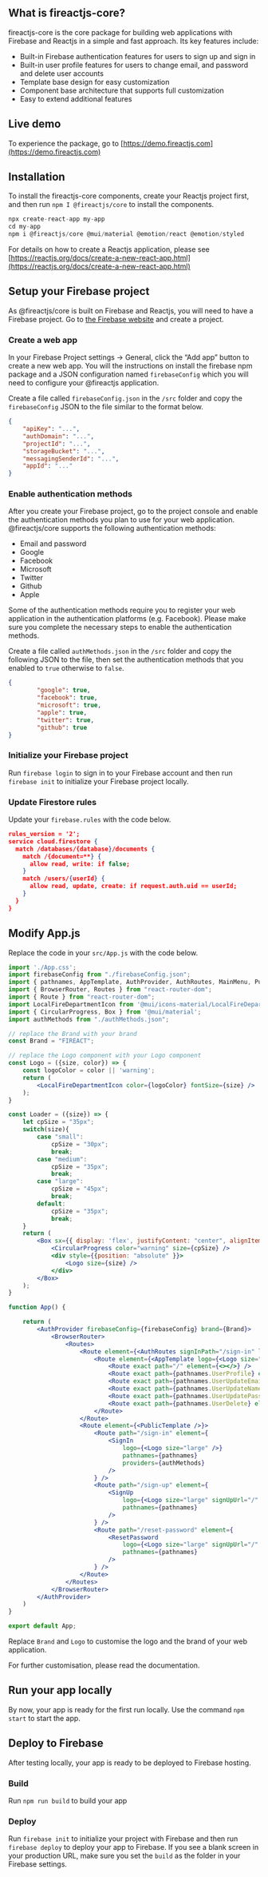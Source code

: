 ## What is fireactjs-core?

fireactjs-core is the core package for building web applications with Firebase and Reactjs in a simple and fast approach. Its key features include:

- Built-in Firebase authentication features for users to sign up and sign in
- Built-in user profile features for users to change email, and password and delete user accounts
- Template base design for easy customization
- Component base architecture that supports full customization
- Easy to extend additional features

## Live demo

To experience the package, go to [https://demo.fireactjs.com](https://demo.fireactjs.com)

## Installation

To install the fireactjs-core components, create your Reactjs project first, and then run `npm I @fireactjs/core` to install the components.

```jsx
npx create-react-app my-app
cd my-app
npm i @fireactjs/core @mui/material @emotion/react @emotion/styled
```

For details on how to create a Reactjs application, please see [https://reactjs.org/docs/create-a-new-react-app.html](https://reactjs.org/docs/create-a-new-react-app.html)

## Setup your Firebase project

As @fireactjs/core is built on Firebase and Reactjs, you will need to have a Firebase project. Go to [the Firebase website](https://firebase.google.com/) and create a project.

### Create a web app

In your Firebase Project settings → General, click the “Add app” button to create a new web app. You will the instructions on install the firebase npm package and a JSON configuration named `firebaseConfig` which you will need to configure your @fireactjs application.

Create a file called `firebaseConfig.json` in the `/src` folder and copy the `firebaseConfig` JSON to the file similar to the format below.

```json
{
    "apiKey": "...",
    "authDomain": "...",
    "projectId": "...",
    "storageBucket": "...",
    "messagingSenderId": "...",
    "appId": "..."
}
```

### Enable authentication methods

After you create your Firebase project, go to the project console and enable the authentication methods you plan to use for your web application. @fireactjs/core supports the following authentication methods:

- Email and password
- Google
- Facebook
- Microsoft
- Twitter
- Github
- Apple

Some of the authentication methods require you to register your web application in the authentication platforms (e.g. Facebook). Please make sure you complete the necessary steps to enable the authentication methods.

Create a file called `authMethods.json` in the `/src` folder and copy the following JSON to the file, then set the authentication methods that you enabled to `true` otherwise to `false`.

```json
{
		"google": true,
		"facebook": true,
		"microsoft": true,
		"apple": true,
		"twitter": true,
		"github": true
}
```

### Initialize your Firebase project

Run `firebase login` to sign in to your Firebase account and then run `firebase init` to initialize your Firebase project locally.

### Update Firestore rules

Update your `firebase.rules` with the code below.

```json
rules_version = '2';
service cloud.firestore {
  match /databases/{database}/documents {
    match /{document=**} {
      allow read, write: if false;
    }
    match /users/{userId} {
      allow read, update, create: if request.auth.uid == userId;
    }
  }
}
```

## Modify App.js

Replace the code in your `src/App.js` with the code below.

```jsx
import './App.css';
import firebaseConfig from "./firebaseConfig.json";
import { pathnames, AppTemplate, AuthProvider, AuthRoutes, MainMenu, PublicTemplate, ResetPassword, SignIn, SignUp, UserMenu, UserProfile, UserUpdateEmail, UserUpdateName, UserUpdatePassword, UserDelete } from '@fireactjs/core';
import { BrowserRouter, Routes } from "react-router-dom";
import { Route } from "react-router-dom";
import LocalFireDepartmentIcon from '@mui/icons-material/LocalFireDepartment';
import { CircularProgress, Box } from '@mui/material';
import authMethods from "./authMethods.json";

// replace the Brand with your brand
const Brand = "FIREACT";

// replace the Logo component with your Logo component
const Logo = ({size, color}) => {
	const logoColor = color || 'warning';
	return (
		<LocalFireDepartmentIcon color={logoColor} fontSize={size} />
	);
}

const Loader = ({size}) => {
	let cpSize = "35px";
	switch(size){
		case "small":
			cpSize = "30px";
			break;
		case "medium":
			cpSize = "35px";
			break;
		case "large":
			cpSize = "45px";
			break;
		default:
			cpSize = "35px";
			break;
	}
	return (
		<Box sx={{ display: 'flex', justifyContent: "center", alignItems: "center"}}>
			<CircularProgress color="warning" size={cpSize} />
			<div style={{position: "absolute" }}>
				<Logo size={size} />
			</div>
		</Box>
	);
}

function App() {

	return (
		<AuthProvider firebaseConfig={firebaseConfig} brand={Brand}>
			<BrowserRouter>
				<Routes>
					<Route element={<AuthRoutes signInPath="/sign-in" loader={<Loader size="large" />} />} >
						<Route element={<AppTemplate logo={<Logo size="large" />} brand={Brand} toolBarMenu={<UserMenu pathnames={pathnames} />} drawerMenu={<MainMenu pathnames={pathnames}  />} />}>
							<Route exact path="/" element={<></>} />
							<Route exact path={pathnames.UserProfile} element={<UserProfile pathnames={pathnames} />} />
							<Route exact path={pathnames.UserUpdateEmail} element={<UserUpdateEmail pathnames={pathnames} />} />
							<Route exact path={pathnames.UserUpdateName} element={<UserUpdateName pathnames={pathnames} />} />
							<Route exact path={pathnames.UserUpdatePassword} element={<UserUpdatePassword pathnames={pathnames} />} />
							<Route exact path={pathnames.UserDelete} element={<UserDelete pathnames={pathnames} />} />
						</Route>
					</Route>
					<Route element={<PublicTemplate />}>
						<Route path="/sign-in" element={
							<SignIn
								logo={<Logo size="large" />}
								pathnames={pathnames}
								providers={authMethods}
							/>
						} />
						<Route path="/sign-up" element={
							<SignUp
								logo={<Logo size="large" signUpUrl="/" />}
								pathnames={pathnames}
							/>
						} />
						<Route path="/reset-password" element={
							<ResetPassword
								logo={<Logo size="large" signUpUrl="/" />}
								pathnames={pathnames}
							/>
						} />
					</Route>
				</Routes>
			</BrowserRouter>
		</AuthProvider>
	)
}

export default App;
```

Replace `Brand` and `Logo` to customise the logo and the brand of your web application.

For further customisation, please read the documentation.

## Run your app locally

By now, your app is ready for the first run locally. Use the command `npm start` to start the app.

## Deploy to Firebase

After testing locally, your app is ready to be deployed to Firebase hosting.

### Build

Run `npm run build` to build your app

### Deploy

Run `firebase init` to initialize your project with Firebase and then run `firebase deploy` to deploy your app to Firebase. If you see a blank screen in your production URL, make sure you set the `build` as the folder in your Firebase settings.